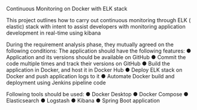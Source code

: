 Continuous Monitoring on Docker with ELK stack

This project outlines how to carry out continuous monitoring through ELK ( elastic) stack with intent to assist developers with monitoring application development in real-time using kibana

During the requirement analysis phase, they mutually agreed on the following conditions: The application should have the following features: ● Application and its versions should be available on GitHub ● Commit the code multiple times and track their versions on GitHub ● Build the application in Docker, and host it in Docker Hub ● Deploy ELK stack on Docker and push application logs to it ● Automate Docker build and deployment using Jenkins pipeline code

Following tools should be used: ● Docker Desktop ● Docker Compose ● Elasticsearch ● Logstash ● Kibana ● Spring Boot application
